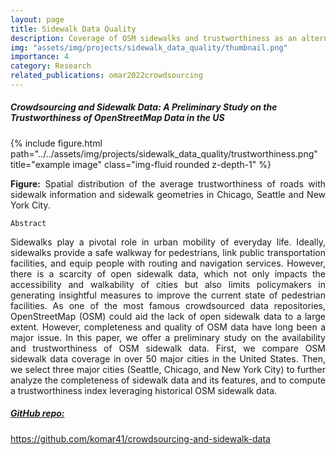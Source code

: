 ```yaml
---
layout: page
title: Sidewalk Data Quality
description: Coverage of OSM sidewalks and trustworthiness as an alternative measure of data quality
img: "assets/img/projects/sidewalk_data_quality/thumbnail.png"
importance: 4
category: Research
related_publications: omar2022crowdsourcing
---
```


<h5>Crowdsourcing and Sidewalk Data: A Preliminary Study on the Trustworthiness of OpenStreetMap Data in the US</h5>
<div class="row">
    <div class="col-sm mt-3 mt-md-0">
        {% include figure.html path="../../assets/img/projects/sidewalk_data_quality/trustworthiness.png" title="example image" class="img-fluid rounded z-depth-1" %}
    </div>
</div>
<div class="caption">
    <p align="justify">
        <b>Figure:</b> Spatial distribution of the average trustworthiness of roads with sidewalk information and sidewalk geometries in Chicago, Seattle and New York City.
    </p>
</div>

`Abstract`

<p align='justify'>
Sidewalks play a pivotal role in urban mobility of everyday life. Ideally, sidewalks provide a safe walkway for pedestrians, link public transportation facilities, and equip people with routing and navigation services. However, there is a scarcity of open sidewalk data, which not only impacts the accessibility and walkability of cities but also limits policymakers in generating insightful measures to improve the current state of pedestrian facilities. As one of the most famous crowdsourced data repositories, OpenStreetMap (OSM) could aid the lack of open sidewalk data to a large extent. However, completeness and quality of OSM data have long been a major issue. In this paper, we offer a preliminary study on the availability and trustworthiness of OSM sidewalk data. First, we compare OSM sidewalk data coverage in over 50 major cities in the United States. Then, we select three major cities (Seattle, Chicago, and New York City) to further analyze the completeness of sidewalk data and its features, and to compute a trustworthiness index leveraging historical OSM sidewalk data.
</p>

<h5><u>GitHub repo:</u></h5> <a href='https://github.com/komar41/crowdsourcing-and-sidewalk-data'>https://github.com/komar41/crowdsourcing-and-sidewalk-data</a>
